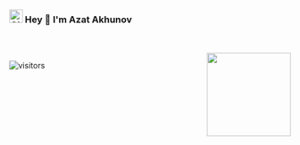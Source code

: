 ### <img alt="GIF" src="https://media.giphy.com/media/eNAsjO55tPbgaor7ma/giphy.gif" width="24px" /> Hey 👋 I'm Azat Akhunov

<br>
<br>

<img align='right' src='https://user-images.githubusercontent.com/5713670/87202985-820dcb80-c2b6-11ea-9f56-7ec461c497c3.gif' width="150px">



![visitors](https://visitor-badge.laobi.icu/badge?page_id=dandgerson.dandgerson)

